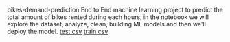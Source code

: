 bikes-demand-prediction
End to End machine learning project to predict the total amount of bikes rented during each hours, in the notebook we will explore the dataset, analyze, clean, building ML models and then we'll deploy the model.
[test.csv](https://github.com/Bimalkanta/1-bikes-demand-prediction/files/12288042/test.csv)
[train.csv](https://github.com/Bimalkanta/1-bikes-demand-prediction/files/12288043/train.csv)
